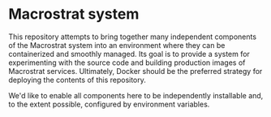 # Macrostrat system

This repository attempts to bring together many independent components of the
Macrostrat system into an environment where they can be containerized and smoothly
managed. Its goal is to provide a system for experimenting with the source code
and building production images of Macrostrat services. Ultimately, Docker should be
the preferred strategy for deploying the contents of this repository.

We'd like to enable all components here to be independently installable and, to the extent possible,
configured by environment variables.